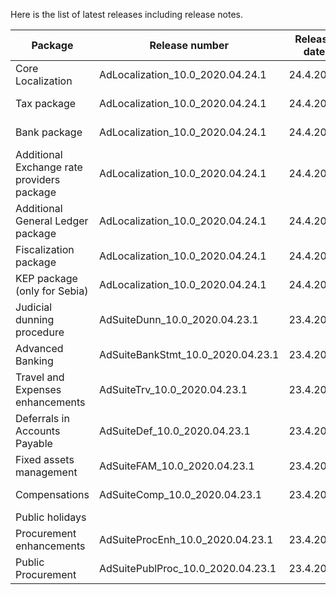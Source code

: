 Here is the list of latest releases including release notes. 


|**Package**  | **Release number** |**Release date**  | **Release notes**|
|--|--|--|--|
|Core Localization  | AdLocalization_10.0_2020.04.24.1 |24.4.2020  | [Release notes](https://ternaprod.sharepoint.com/:x:/r/sites/ERP-Product-Development/_layouts/15/Doc.aspx?sourcedoc=%7B6C8DCB9B-E8EF-4509-A4EB-C2FC57F87DFA%7D&file=Release%20notes%20AdLoc10.xlsx&action=default&mobileredirect=true)  |
|Tax package  | AdLocalization_10.0_2020.04.24.1 | 24.4.2020 |[Release notes](https://adacta.sharepoint.com/:x:/r/sites/ERP-Product-Development/_layouts/15/Doc.aspx?sourcedoc=%7B762AE8B8-2486-4516-8240-2DD69B194417%7D&file=Release%20notes%20AdLoc10.xlsx&action=default&mobileredirect=true)  |
|Bank package | AdLocalization_10.0_2020.04.24.1 |24.4.2020  |[Release notes](https://adacta.sharepoint.com/:x:/r/sites/ERP-Product-Development/_layouts/15/Doc.aspx?sourcedoc=%7B762AE8B8-2486-4516-8240-2DD69B194417%7D&file=Release%20notes%20AdLoc10.xlsx&action=default&mobileredirect=true)  |
|Additional Exchange rate providers package  |AdLocalization_10.0_2020.04.24.1  |24.4.2020  | [Release notes](https://adacta.sharepoint.com/:x:/r/sites/ERP-Product-Development/_layouts/15/Doc.aspx?sourcedoc=%7B762AE8B8-2486-4516-8240-2DD69B194417%7D&file=Release%20notes%20AdLoc10.xlsx&action=default&mobileredirect=true) |
|Additional General Ledger package  |AdLocalization_10.0_2020.04.24.1  |24.4.2020  |[Release notes](https://adacta.sharepoint.com/:x:/r/sites/ERP-Product-Development/_layouts/15/Doc.aspx?sourcedoc=%7B762AE8B8-2486-4516-8240-2DD69B194417%7D&file=Release%20notes%20AdLoc10.xlsx&action=default&mobileredirect=true)  |
|Fiscalization package  |AdLocalization_10.0_2020.04.24.1  |24.4.2020  |[Release notes](https://adacta.sharepoint.com/:x:/r/sites/ERP-Product-Development/_layouts/15/Doc.aspx?sourcedoc=%7B762AE8B8-2486-4516-8240-2DD69B194417%7D&file=Release%20notes%20AdLoc10.xlsx&action=default&mobileredirect=true)  |
|KEP package (only for Sebia) |AdLocalization_10.0_2020.04.24.1  |24.4.2020  |[Release notes](https://adacta.sharepoint.com/:x:/r/sites/ERP-Product-Development/_layouts/15/Doc.aspx?sourcedoc=%7B762AE8B8-2486-4516-8240-2DD69B194417%7D&file=Release%20notes%20AdLoc10.xlsx&action=default&mobileredirect=true)  |
|Judicial dunning procedure  |AdSuiteDunn_10.0_2020.04.23.1 |23.4.2020  | [Release notes](https://adacta.sharepoint.com/:x:/r/sites/ERP-Product-Development/_layouts/15/Doc.aspx?sourcedoc=%7B761A1F99-B856-4133-B222-11788849AE9E%7D&file=Release%20notes%20AdSuiteDunning.xlsx&action=default&mobileredirect=true) |
|Advanced Banking  |AdSuiteBankStmt_10.0_2020.04.23.1  |23.4.2020  |[Release notes](https://adacta.sharepoint.com/:x:/r/sites/ERP-Product-Development/_layouts/15/Doc.aspx?sourcedoc=%7BA828ADE7-CFD2-4082-AB03-6E3D26E9B591%7D&file=Release%20notes%20AdSuiteBankStatements.xlsx&action=default&mobileredirect=true)  |
|Travel and Expenses enhancements  |AdSuiteTrv_10.0_2020.04.23.1  | 23.4.2020 |[Release notes](https://adacta.sharepoint.com/:x:/r/sites/ERP-Product-Development/_layouts/15/Doc.aspx?sourcedoc=%7BDB2B010C-B44D-4F23-8282-A4B7D4BD00D1%7D&file=Release%20notes%20AdSuiteTRV.xlsx&action=default&mobileredirect=true)  |
|Deferrals in Accounts Payable  |AdSuiteDef_10.0_2020.04.23.1  | 23.4.2020 |[Release notes](https://adacta.sharepoint.com/:x:/r/sites/ERP-Product-Development/_layouts/15/Doc.aspx?sourcedoc=%7B2A2669F2-8723-48F3-93C4-46BE8C29F452%7D&file=Release%20notes%20AdSuiteDeferrals.xlsx&action=default&mobileredirect=true)  |
|Fixed assets management  |AdSuiteFAM_10.0_2020.04.23.1  |23.4.2020  |[Release notes](https://adacta.sharepoint.com/:x:/r/sites/ERP-Product-Development/_layouts/15/Doc.aspx?sourcedoc=%7B6055ADBD-BD2C-41D7-B2A5-0219D34520F1%7D&file=Release%20notes%20AdSuiteFixedAssetManagement.xlsx&action=default&mobileredirect=true)  |
|Compensations  |AdSuiteComp_10.0_2020.04.23.1  |23.4.2020  | [Release notes](https://adacta.sharepoint.com/sites/ERP-Product-Development/_layouts/15/Doc.aspx?sourcedoc=%7B748447F9-A4DB-44BB-A91D-E491D8FF4F17%7D&file=Release%20notes%20AdSuiteCompensations.xlsx&action=default&mobileredirect=true&CT=1589900923727&OR=ItemsView) |
|Public holidays  |  |  |  |
|Procurement enhancements  |AdSuiteProcEnh_10.0_2020.04.23.1  |23.4.2020  |  |
|Public Procurement  |AdSuitePublProc_10.0_2020.04.23.1  | 23.4.2020 |  |
